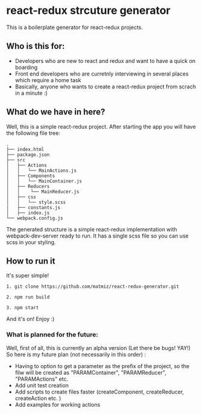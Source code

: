 # react-redux strcuture generator
This is a boilerplate generator for react-redux projects.

## Who is this for:
* Developers who are new to react and redux and want to have a quick on boarding
* Front end developers who are curretnly interviewing in several places which require a home task
* Basically, anyone who wants to create a react-redux project from scrach in a minute :) 

## What do we have in here?
Well, this is a simple react-redux project. After starting the app you will have the following file tree:
```
.
├── index.html
├── package.json
├── src
│   ├── Actions
│   │   └── MainActions.js
│   ├── Components
│   │   └── MainContainer.js
│   ├── Reducers
│   │    └── MainReducer.js
│   ├── css
│   │   └── style.scss
|   ├── constants.js
│   ├── index.js
└── webpack.config.js

```

The generated structure is a simple react-redux implementation with webpack-dev-server ready to run.
It has a single scss file so you can use scss in your styling. 

## How to run it
It's super simple!
```
1. git clone https://github.com/matmiz/react-redux-generator.git 
```
```
2. npm run build
```
```
3. npm start
```

And it's on! Enjoy :) 

### What is planned for the future:

Well, first of all, this is currently an alpha version (Let there be bugs! YAY!)
So here is my future plan (not necessarily in this order) :
* Having to option to get a parameter as the prefix of the project, so the filw will be created as "PARAMContainer", "PARAMReducer", "PARAMActions" etc.
* Add unit test creation
* Add scripts to create files faster (createComponent, createReducer, createAction etc. )
* Add examples for working actions